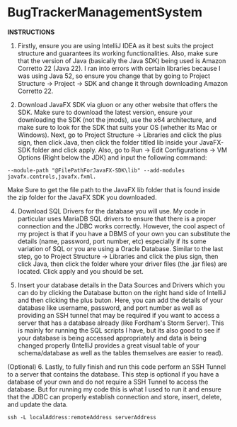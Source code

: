 # BugTrackerManagementSystem

************INSTRUCTIONS************

1. Firstly, ensure you are using IntelliJ IDEA as it best suits the project structure and guarantees its working functionalities. Also, make sure that the version of Java (basically the Java SDK) being used is Amazon Corretto 22 (Java 22). I ran into errors with certain libraries because I was using Java 52, so ensure you change that by going to Project Structure -> Project -> SDK and change it through downloading Amazon Corretto 22.

2. Download JavaFX SDK via gluon or any other website that offers the SDK. Make sure to download the latest version, ensure your downloading the SDK (not the jmods), use the x64 architecture, and make sure to look for the SDK that suits your OS (whether its Mac or Windows). Next, go to Project Structure -> Libraries and click the plus sign, then click Java, then click the folder titled lib inside your JavaFX-SDK folder and click apply. Also, go to Run -> Edit Configurations -> VM Options (Right below the JDK) and input the following command:

```
--module-path "@FilePathForJavaFX-SDK\lib" --add-modules javafx.controls,javafx.fxml.
```
Make Sure to get the file path to the JavaFX lib folder that is found inside the zip folder for the JavaFX SDK you downloaded.  

4. Download SQL Drivers for the database you will use. My code in particular uses MariaDB SQL drivers to ensure that there is a proper connection and the JDBC works correctly. However, the cool aspect of my project is that if you have a DBMS of your own you can substitute the details (name, password, port number, etc) especially if its some variation of SQL or you are using a Oracle Database. Similar to the last step, go to Project Structure -> Libraries and click the plus sign, then click Java, then click the folder where your driver files (the .jar files) are located. Click apply and you should be set.

5. Insert your database details in the Data Sources and Drivers which you can do by clicking the Database button on the right hand side of IntelliJ and then clicking the plus buton. Here, you can add the details of your database like username, password, and port number as well as providing an SSH tunnel that may be required if you want to access a server that has a database already (like Fordham's Storm Server). This is mainly for running the SQL scripts I have, but its also good to see if your database is being accessed appropriately and data is being changed properly (IntelliJ provides a great visual table of your schema/database as well as the tables themselves are easier to read).

(Optional)
6. Lastly, to fully finish and run this code perform an SSH Tunnel to a server that contains the database. This step is optional if you have a database of your own and do not require a SSH Tunnel to access the database. But for running my code this is what I used to run it and ensure that the JDBC can properly establish connection and store, insert, delete, and update the data.

```
ssh -L localAddress:remoteAddress serverAddress
```
